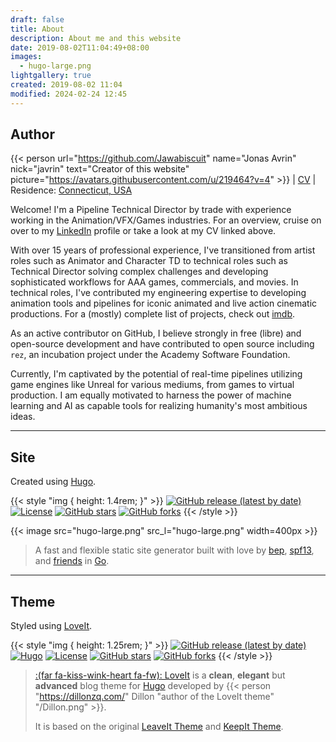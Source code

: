 ```yaml
---
draft: false
title: About
description: About me and this website
date: 2019-08-02T11:04:49+08:00
images:
  - hugo-large.png
lightgallery: true
created: 2019-08-02 11:04
modified: 2024-02-24 12:45
---
```

## Author

{{< person url="https://github.com/Jawabiscuit" name="Jonas Avrin" nick="javrin" text="Creator of this website" picture="https://avatars.githubusercontent.com/u/219464?v=4" >}}
 | [CV](https://drive.proton.me/urls/V11RMFQ8R8#aMGnkOHP8fwY) | Residence: [Connecticut, USA](https://www.google.com/maps/@41.4258218,-73.483079,13z)

Welcome! I'm a Pipeline Technical Director by trade with experience working in the Animation/VFX/Games industries. For an overview, cruise on over to my [LinkedIn] profile or take a look at my CV linked above.

With over 15 years of professional experience, I've transitioned from artist roles such as Animator and Character TD to technical roles such as Technical Director solving complex challenges and developing sophisticated workflows for AAA games, commercials, and movies. In technical roles, I've contributed my engineering expertise to developing animation tools and pipelines for iconic animated and live action cinematic productions. For a (mostly) complete list of projects, check out [imdb].

As an active contributor on GitHub, I believe strongly in free (libre) and open-source development and have contributed to open source including `rez`, an incubation project under the Academy Software Foundation.

Currently, I'm captivated by the potential of real-time pipelines utilizing game engines like Unreal for various mediums, from games to virtual production. I am equally motivated to harness the power of machine learning and AI as capable tools for realizing humanity's most ambitious ideas.

[LinkedIn]: <https://linkedin.com/in/jonasavrin> "LinkedIn profile"
[imdb]: <https://www.imdb.com/name/nm4065755/> "imdb profile"

---
## Site

Created using [Hugo](https://github.com/gohugoio/hugo).

{{< style "img { height: 1.4rem; }" >}}
[![GitHub release (latest by date)](https://img.shields.io/github/v/release/gohugoio/hugo?style=flat-square)](https://github.com/dillonzq/LoveIt/releases)
[![License](https://img.shields.io/github/license/gohugoio/hugo?style=flat-square)](https://github.com/gohugoio/hugo/blob/master/LICENSE)
[![GitHub stars](https://img.shields.io/github/stars/gohugoio/hugo?style=social)](https://github.com/gohugoio/hugo)
[![GitHub forks](https://img.shields.io/github/forks/gohugoio/hugo?style=social)](https://github.com/gohugoio/hugo/fork)
{{< /style >}}

{{< image src="hugo-large.png" src_l="hugo-large.png" width=400px >}}

> A fast and flexible static site generator built with love by [bep](https://github.com/bep), [spf13](https://github.com/spf13), and [friends](https://github.com/gohugoio/hugo/graphs/contributors) in [Go](https://go.dev/).

---
## Theme

Styled using [LoveIt](https://github.com/dillonzq/LoveIt).

{{< style "img { height: 1.25rem; }" >}}
[![GitHub release (latest by date)](https://img.shields.io/github/v/release/dillonzq/LoveIt?style=flat-square)](https://github.com/dillonzq/LoveIt/releases)
[![Hugo](https://img.shields.io/badge/Hugo-%5E0.62.0-ff4088?style=flat-square&logo=hugo)](https://gohugo.io/)
[![License](https://img.shields.io/github/license/dillonzq/LoveIt?style=flat-square)](https://github.com/dillonzq/LoveIt/blob/master/LICENSE)
[![GitHub stars](https://img.shields.io/github/stars/dillonzq/LoveIt?style=social)](https://github.com/dillonzq/LoveIt)
[![GitHub forks](https://img.shields.io/github/forks/dillonzq/LoveIt?style=social)](https://github.com/dillonzq/LoveIt/fork)
{{< /style >}}

> [:(far fa-kiss-wink-heart fa-fw): LoveIt](https://github.com/dillonzq/LoveIt) is a **clean**, **elegant** but **advanced** blog theme for [Hugo](https://gohugo.io/) developed by {{< person "https://dillonzq.com/" Dillon "author of the LoveIt theme" "/Dillon.png" >}}.
>
> It is based on the original [LeaveIt Theme](https://github.com/liuzc/LeaveIt) and [KeepIt Theme](https://github.com/Fastbyte01/KeepIt).